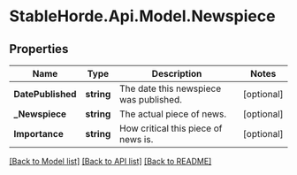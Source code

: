 # StableHorde.Api.Model.Newspiece

## Properties

Name | Type | Description | Notes
------------ | ------------- | ------------- | -------------
**DatePublished** | **string** | The date this newspiece was published. | [optional] 
**_Newspiece** | **string** | The actual piece of news. | [optional] 
**Importance** | **string** | How critical this piece of news is. | [optional] 

[[Back to Model list]](../README.md#documentation-for-models) [[Back to API list]](../README.md#documentation-for-api-endpoints) [[Back to README]](../README.md)

